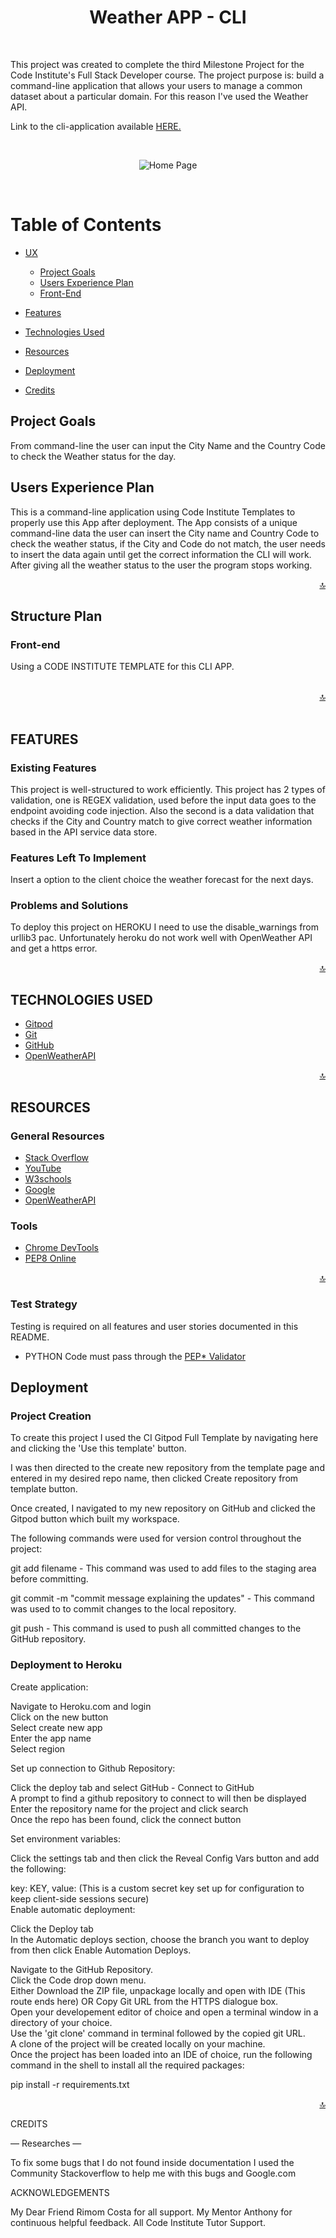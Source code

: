 <div align="center">
<h1>Weather APP - CLI</h1>
</div>

<br>

This project was created to complete the third Milestone Project for the Code Institute's Full Stack Developer course.
The project purpose is: build a command-line application that allows your users to manage a common dataset about a particular domain.
For this reason I've used the Weather API.


Link to the cli-application available [HERE.](https://weather-app-cli.herokuapp.com/)

<br>
<div align="center">

![Home Page](https://github.com/rodrigodadam/weather-app-cli/blob/main/home.png)

</div>
<br>

# Table of Contents

- [UX]()
  * [Project Goals](#Project-Goals)
  * [Users Experience Plan](#Users-Experience-Plan)
  * [Front-End](#Front-end)


- [Features](#Features)

- [Technologies Used](#Technologies-Used)

- [Resources](#Resources)

- [Deployment](#Deployment)

- [Credits](#Credits)


## Project Goals

From command-line the user can input the City Name and the Country Code to check the Weather status for the day.

## Users Experience Plan

This is a command-line application using Code Institute Templates to properly use this App after deployment.
The App consists of a unique command-line data the user can insert the City name and Country Code to check the weather status, if the City and Code do not match, the user needs to insert the data again until get the correct information the CLI will work. After giving all the weather status to the user the program stops working.

<div align="right"><a href="#top">🔝</a></div>


## Structure Plan


### Front-end

Using a CODE INSTITUTE TEMPLATE for this CLI APP.

<br>

<div align="right"><a href="#top">🔝</a></div>

<br>


## FEATURES

### Existing Features

This project is well-structured to work efficiently.
This project has 2 types of validation, one is REGEX validation, used before the input data goes to the endpoint avoiding code injection. Also the second is a data validation that checks if the City and Country match to give correct weather information based in the API service data store.
 
### Features Left To Implement

Insert a option to the client choice the weather forecast for the next days. 

### Problems and Solutions

To deploy this project on HEROKU I need to use the disable_warnings from urllib3 pac. Unfortunately heroku do not work well with OpenWeather API and get a https error.

<div align="right"><a href="#top">🔝</a></div>

## TECHNOLOGIES USED

- [Gitpod](https://www.gitpod.io/) 
- [Git](https://git-scm.com/) 
- [GitHub](https://github.com/)
- [OpenWeatherAPI](https://openweathermap.org/)


<div align="right"><a href="#top">🔝</a></div>

## RESOURCES

### General Resources

- [Stack Overflow](https://stackoverflow.com/)
- [YouTube](https://www.youtube.com/)
- [W3schools](https://www.w3schools.com/)
- [Google](https://www.google.com/)
- [OpenWeatherAPI](https://openweathermap.org/)

### Tools

- [Chrome DevTools](https://developers.google.com/web/tools/chrome-devtools)
- [PEP8 Online](http://pep8online.com/)

<div align="right"><a href="#top">🔝</a></div>

### Test Strategy

Testing is required on all features and user stories documented in this README. 

 - PYTHON Code must pass through the [PEP* Validator](https://github.com/rodrigodadam/weather-app-cli/blob/main/pep8-weatherapp.png)


## Deployment

### Project Creation

To create this project I used the CI Gitpod Full Template by navigating here and clicking the 'Use this template' button.

I was then directed to the create new repository from the template page and entered in my desired repo name, then clicked Create repository from template button.

Once created, I navigated to my new repository on GitHub and clicked the Gitpod button which built my workspace.

The following commands were used for version control throughout the project:

git add filename - This command was used to add files to the staging area before committing.

git commit -m "commit message explaining the updates" - This command was used to to commit changes to the local repository.

git push - This command is used to push all committed changes to the GitHub repository.


### Deployment to Heroku

Create application:

Navigate to Heroku.com and login<br>
Click on the new button<br>
Select create new app<br>
Enter the app name<br>
Select region<br>

Set up connection to Github Repository:<br>


Click the deploy tab and select GitHub - Connect to GitHub<br>
A prompt to find a github repository to connect to will then be displayed<br>
Enter the repository name for the project and click search<br>
Once the repo has been found, click the connect button<br>

Set environment variables:<br>

Click the settings tab and then click the Reveal Config Vars button and add the following:<br>

key: KEY, value: (This is a custom secret key set up for configuration to keep client-side sessions secure)<br>
Enable automatic deployment:<br>

Click the Deploy tab<br>
In the Automatic deploys section, choose the branch you want to deploy from then click Enable Automation Deploys.<br>

Navigate to the GitHub Repository.<br>
Click the Code drop down menu.<br>
Either Download the ZIP file, unpackage locally and open with IDE (This route ends here) OR Copy Git URL from the HTTPS dialogue box.<br>
Open your developement editor of choice and open a terminal window in a directory of your choice.<br>
Use the 'git clone' command in terminal followed by the copied git URL.<br>
A clone of the project will be created locally on your machine.<br>
Once the project has been loaded into an IDE of choice, run the following command in the shell to install all the required packages:<br>

pip install -r requirements.txt<br>

  <div align="right"><a href="#top">🔝</a></div>

CREDITS

— Researches —

To fix some bugs that I do not found inside documentation I used the Community Stackoverflow to help me with this bugs and Google.com

ACKNOWLEDGEMENTS

My Dear Friend Rimom Costa for all support.
My Mentor Anthony for continuous helpful feedback.
All Code Institute Tutor Support.
